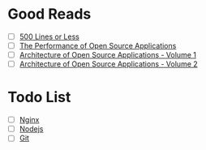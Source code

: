 # Good Reads
- [ ] [500 Lines or Less](https://gist.github.com/TheKhanj/14815822356c6d77622b50e737bbccd7)
- [ ] [The Performance of Open Source Applications](https://gist.github.com/TheKhanj/fb3eb3dc78d6aee2638eceef0067da9a)
- [ ] [Architecture of Open Source Applications - Volume 1](https://gist.github.com/TheKhanj/012cd67169363c9c84c7a0cf24bf6df6)
- [ ] [Architecture of Open Source Applications - Volume 2](https://gist.github.com/TheKhanj/6d3060ac3ad61d8aa78668f6cb749d98)

# Todo List
- [ ] [Nginx](https://gist.github.com/TheKhanj/b57d9695abe931406f7ed6a85546f18a)
- [ ] [Nodejs](https://gist.github.com/TheKhanj/c5236133282baabc35ff1f1b03eb14f2)
- [ ] [Git](https://gist.github.com/TheKhanj/0020018e57b4935ec073127539977fee)

